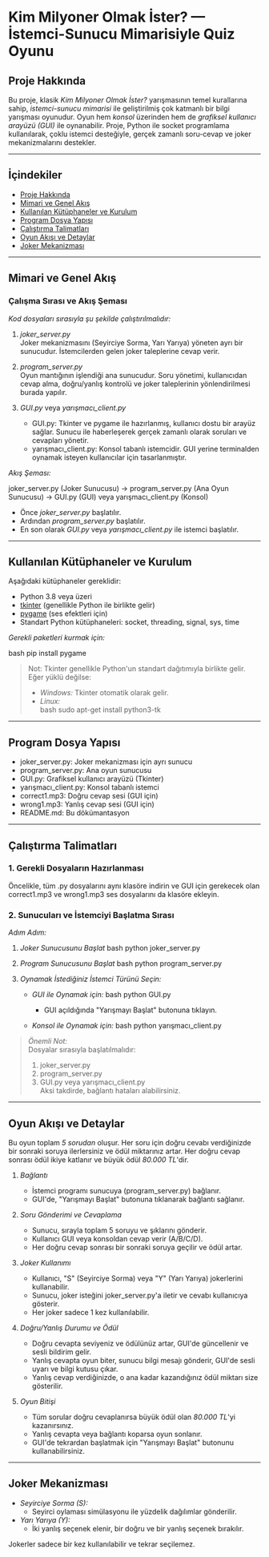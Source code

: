 # Kim Milyoner Olmak İster? — İstemci-Sunucu Mimarisiyle Quiz Oyunu

## Proje Hakkında

Bu proje, klasik *Kim Milyoner Olmak İster?* yarışmasının temel kurallarına sahip, *istemci-sunucu mimarisi* ile geliştirilmiş çok katmanlı bir bilgi yarışması oyunudur. Oyun hem *konsol* üzerinden hem de *grafiksel kullanıcı arayüzü (GUI)* ile oynanabilir. Proje, Python ile socket programlama kullanılarak, çoklu istemci desteğiyle, gerçek zamanlı soru-cevap ve joker mekanizmalarını destekler.

---

## İçindekiler

- [Proje Hakkında](#proje-hakkında)
- [Mimari ve Genel Akış](#mimari-ve-genel-akış)
- [Kullanılan Kütüphaneler ve Kurulum](#kullanılan-kütüphaneler-ve-kurulum)
- [Program Dosya Yapısı](#program-dosya-yapısı)
- [Çalıştırma Talimatları](#çalıştırma-talimatları)
- [Oyun Akışı ve Detaylar](#oyun-akışı-ve-detaylar)
- [Joker Mekanizması](#joker-mekanizması)

---

## Mimari ve Genel Akış

### Çalışma Sırası ve Akış Şeması

*Kod dosyaları sırasıyla şu şekilde çalıştırılmalıdır:*

1. *joker_server.py*  
   Joker mekanizmasını (Seyirciye Sorma, Yarı Yarıya) yöneten ayrı bir sunucudur. İstemcilerden gelen joker taleplerine cevap verir.

2. *program_server.py*  
   Oyun mantığının işlendiği ana sunucudur. Soru yönetimi, kullanıcıdan cevap alma, doğru/yanlış kontrolü ve joker taleplerinin yönlendirilmesi burada yapılır.

3. *GUI.py* veya *yarışmacı_client.py*  
   - GUI.py: Tkinter ve pygame ile hazırlanmış, kullanıcı dostu bir arayüz sağlar. Sunucu ile haberleşerek gerçek zamanlı olarak soruları ve cevapları yönetir.
   - yarışmacı_client.py: Konsol tabanlı istemcidir. GUI yerine terminalden oynamak isteyen kullanıcılar için tasarlanmıştır.

*Akış Şeması:*


joker_server.py (Joker Sunucusu)
             ->
program_server.py (Ana Oyun Sunucusu)
             ->
GUI.py (GUI) veya yarışmacı_client.py (Konsol)


- Önce *joker_server.py* başlatılır.
- Ardından *program_server.py* başlatılır.
- En son olarak *GUI.py* veya *yarışmacı_client.py* ile istemci başlatılır.

---

## Kullanılan Kütüphaneler ve Kurulum

Aşağıdaki kütüphaneler gereklidir:

- Python 3.8 veya üzeri
- [tkinter](https://docs.python.org/3/library/tkinter.html) (genellikle Python ile birlikte gelir)
- [pygame](https://www.pygame.org/) (ses efektleri için)
- Standart Python kütüphaneleri: socket, threading, signal, sys, time

*Gerekli paketleri kurmak için:*

bash
pip install pygame


> Not: Tkinter genellikle Python'un standart dağıtımıyla birlikte gelir. Eğer yüklü değilse:
> - *Windows:* Tkinter otomatik olarak gelir.
> - *Linux:*  
>   bash
>   sudo apt-get install python3-tk
>   

---

## Program Dosya Yapısı


- joker_server.py: Joker mekanizması için ayrı sunucu  
- program_server.py: Ana oyun sunucusu  
- GUI.py: Grafiksel kullanıcı arayüzü (Tkinter)  
- yarışmacı_client.py: Konsol tabanlı istemci  
- correct1.mp3: Doğru cevap sesi (GUI için)  
- wrong1.mp3: Yanlış cevap sesi (GUI için)  
- README.md: Bu dökümantasyon  


---

## Çalıştırma Talimatları

### 1. Gerekli Dosyaların Hazırlanması

Öncelikle, tüm .py dosyalarını aynı klasöre indirin ve GUI için gerekecek olan correct1.mp3 ve wrong1.mp3 ses dosyalarını da klasöre ekleyin.

### 2. Sunucuları ve İstemciyi Başlatma Sırası

*Adım Adım:*

1. *Joker Sunucusunu Başlat*
   bash
   python joker_server.py
   

2. *Program Sunucusunu Başlat*
   bash
   python program_server.py
   

3. *Oynamak İstediğiniz İstemci Türünü Seçin:*
   - *GUI ile Oynamak için:*
     bash
     python GUI.py
     
     - GUI açıldığında "Yarışmayı Başlat" butonuna tıklayın.
   - *Konsol ile Oynamak için:*
     bash
     python yarışmacı_client.py
     

> *Önemli Not:*  
> Dosyalar sırasıyla başlatılmalıdır:  
> 1. joker_server.py  
> 2. program_server.py  
> 3. GUI.py veya yarışmacı_client.py  
> Aksi takdirde, bağlantı hataları alabilirsiniz.

---

## Oyun Akışı ve Detaylar

Bu oyun toplam *5 sorudan* oluşur. Her soru için doğru cevabı verdiğinizde bir sonraki soruya ilerlersiniz ve ödül miktarınız artar. Her doğru cevap sonrası ödül ikiye katlanır ve büyük ödül *80.000 TL*'dir.

1. *Bağlantı*
   - İstemci programı sunucuya (program_server.py) bağlanır.
   - GUI'de, "Yarışmayı Başlat" butonuna tıklanarak bağlantı sağlanır.

2. *Soru Gönderimi ve Cevaplama*
   - Sunucu, sırayla toplam 5 soruyu ve şıklarını gönderir.
   - Kullanıcı GUI veya konsoldan cevap verir (A/B/C/D).
   - Her doğru cevap sonrası bir sonraki soruya geçilir ve ödül artar.

3. *Joker Kullanımı*
   - Kullanıcı, "S" (Seyirciye Sorma) veya "Y" (Yarı Yarıya) jokerlerini kullanabilir.
   - Sunucu, joker isteğini joker_server.py'a iletir ve cevabı kullanıcıya gösterir.
   - Her joker sadece 1 kez kullanılabilir.

4. *Doğru/Yanlış Durumu ve Ödül*
   - Doğru cevapta seviyeniz ve ödülünüz artar, GUI'de güncellenir ve sesli bildirim gelir.
   - Yanlış cevapta oyun biter, sunucu bilgi mesajı gönderir, GUI'de sesli uyarı ve bilgi kutusu çıkar.
   - Yanlış cevap verdiğinizde, o ana kadar kazandığınız ödül miktarı size gösterilir.

5. *Oyun Bitişi*
   - Tüm sorular doğru cevaplanırsa büyük ödül olan *80.000 TL*'yi kazanırsınız.
   - Yanlış cevapta veya bağlantı koparsa oyun sonlanır.
   - GUI'de tekrardan başlatmak için "Yarışmayı Başlat" butonunu kullanabilirsiniz.

---

## Joker Mekanizması

- *Seyirciye Sorma (S):*
  - Seyirci oylaması simülasyonu ile yüzdelik dağılımlar gönderilir.
- *Yarı Yarıya (Y):*
  - İki yanlış seçenek elenir, bir doğru ve bir yanlış seçenek bırakılır.

Jokerler sadece bir kez kullanılabilir ve tekrar seçilemez.
